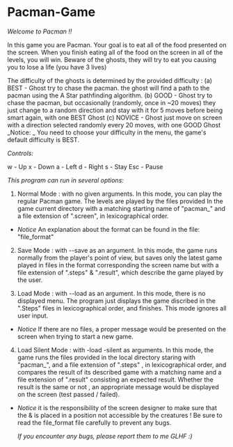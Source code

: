# Pacman-Game

_Welcome to Pacman !!_

In this game you are Pacman. Your goal is to eat all of the food presented on the screen. When you finish eating all of the food on the screen in all of the levels, you will win.
Beware of the ghosts, they will try to eat you causing you to lose a life (you have 3 lives)

The difficulty of the ghosts is determined by the provided difficulty :
(a) BEST - Ghost try to chase the pacman. the ghost will find a path to the pacman using the A Star pathfinding algorithm.
(b) GOOD - Ghost try to chase the pacman, but occasionally (randomly, once in ~20 moves) they just change to a random direction and stay with it for 5 moves before being smart again, with one BEST Ghost
(c) NOVICE - Ghost just move on screen with a direction selected randomly every 20 moves, with one GOOD Ghost
_Notice: _ You need to choose your difficulty in the menu, the game's default difficulty is BEST.

_Controls:_

w - Up
x - Down
a - Left
d - Right
s - Stay
Esc - Pause

_This program can run in several options:_

1. Normal Mode : with no given arguments.
   In this mode, you can play the regular Pacman game. The levels are played by the files provided In the game current directory with a matching starting name of "pacman\_" and a file extension of ".screen", in lexicographical order.

- _Notice_ An explanation about the format can be found in the file: "file_format"

2. Save Mode : with --save as an argument.
   In this mode, the game runs normally from the player's point of view, but saves only the latest game played in files in the format corresponding the screen name but with a file extension of ".steps" & ".result", which describe the game played by the user.

3. Load Mode : with --load as an argument.
   In this mode, there is no displayed menu. The program just displays the game discribed in the ".Steps" files in lexicographical order, and finishes. This mode ignores all user input.

- _Notice_ If there are no files, a proper message would be presented on the screen when trying to start a new game.

4. Load Silent Mode : with -load -silent as arguments.
   In this mode, the game runs the files provided in the local directory staring with "pacman\_", and a file extension of ".steps" , in lexicographical order, and compares the result of its described game with a matching name and a file extension of ".result" consisting an expected result.
   Whether the result is the same or not , an appropriate message would be displayed on the screen (test passed / failed).

- _Notice_ it is the responsibility of the screen designer to make sure that the & is placed in a position not accessible by the creatures !
  Be sure to read the file_format file carefully to prevent any bugs.

  _If you encounter any bugs, please report them to me GLHF :)_
